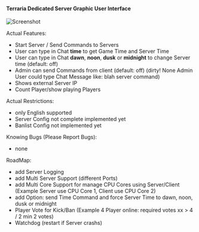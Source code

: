 ﻿#### Terraria Dedicated Server Graphic User Interface

![Screenshot](http://www.web-regensburg.de/terraria/Terraria.png "Screenshot")

Actual Features: 
* Start Server / Send Commands to Servers
* User can type in Chat **time** to get Game Time and Server Time
* User can type in Chat **dawn**, **noon**, **dusk** or **midnight** to change Server time (default: off)
* Admin can send Commands from client (default: off)
(dirty! None Admin User could type Chat Message like: blah <adminname> server command)
* Shows external Server IP
* Count Player/show playing Players

Actual Restrictions: 
* only English supported
* Server Config not complete implemented yet
* Banlist Config not implemented yet

Knowing Bugs (Please Report Bugs): 
* none

RoadMap: 
* add Server Logging
* add Multi Server Support (different Ports)
* add Multi Core Support for manage CPU Cores using Server/Client (Example Server use CPU Core 1, Client use CPU Core 2)
* add Option: send Time Command and force Server Time to dawn, noon, dusk or midnight
* Player Vote for Kick/Ban (Example 4 Player online: required votes xx > 4 / 2 min 2 votes)
* Watchdog (restart if Server crashs)